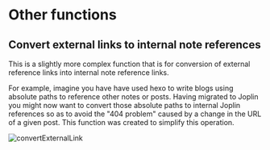 # Other functions

## Convert external links to internal note references

This is a slightly more complex function that is for conversion of external reference links into internal note reference links.

For example, imagine you have have used hexo to write blogs using absolute paths to reference other notes or posts. Having migrated to Joplin you might now want to convert those absolute paths to internal Joplin references so as to avoid the "404 problem" caused by a change in the URL of a given post. This function was created to simplify this operation.

![convertExternalLink](/images/convertExternalLink.gif)
